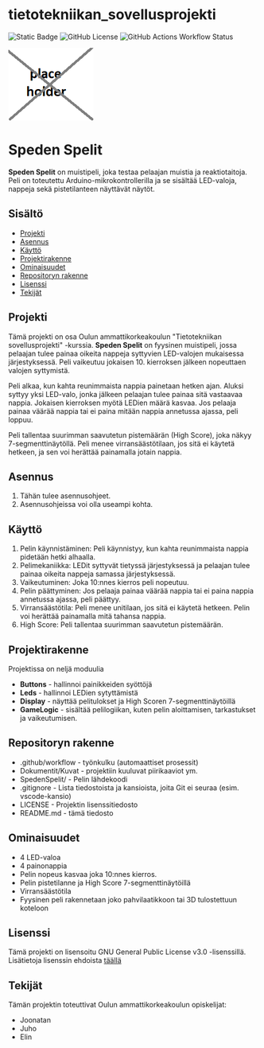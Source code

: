 # tietotekniikan_sovellusprojekti

<!-- Readme:n muokkaukseen apuja: https://docs.github.com/en/repositories/managing-your-repositorys-settings-and-features/customizing-your-repository/about-readmes -->

<!-- Badget osoitteesta: https://shields.io/badges -->
![Static Badge](https://img.shields.io/badge/Arduino-008083) ![GitHub License](https://img.shields.io/github/license/helmitikka/tietotekniikan_sovellusprojekti) ![GitHub Actions Workflow Status](https://img.shields.io/github/actions/workflow/status/helmitikka/tietotekniikan_sovellusprojekti/main.yml)

![Placeholder-kuva, josta mallia ottamalla ymmärrämme, kuinka kuvia lisätään Readme:n kautta.](/Dokumentit/Kuvat/Readme/placeholder.png)

# Speden Spelit

**Speden Spelit** on muistipeli, joka testaa pelaajan muistia ja reaktiotaitoja. Peli on toteutettu Arduino-mikrokontrollerilla ja se sisältää LED-valoja, nappeja sekä pistetilanteen näyttävät näytöt.

## Sisältö

- [Projekti](#projekti)
- [Asennus](#asennus)
- [Käyttö](#käyttö)
- [Projektirakenne](#projektirakenne)
- [Ominaisuudet](#ominaisuudet)
- [Repositoryn rakenne](#repositoryn-rakenne)
- [Lisenssi](#lisenssi)
- [Tekijät](#tekijät)

## Projekti

Tämä projekti on osa Oulun ammattikorkeakoulun "Tietotekniikan sovellusprojekti" -kurssia. **Speden Spelit** on fyysinen muistipeli, jossa pelaajan tulee painaa oikeita nappeja syttyvien LED-valojen mukaisessa järjestyksessä. Peli vaikeutuu jokaisen 10. kierroksen jälkeen nopeuttaen valojen syttymistä.

Peli alkaa, kun kahta reunimmaista nappia painetaan hetken ajan. Aluksi syttyy yksi LED-valo, jonka jälkeen pelaajan tulee painaa sitä vastaavaa nappia. Jokaisen kierroksen myötä LEDien määrä kasvaa. Jos pelaaja painaa väärää nappia tai ei paina mitään nappia annetussa ajassa, peli loppuu.

Peli tallentaa suurimman saavutetun pistemäärän (High Score), joka näkyy 7-segmenttinäytöllä. Peli menee virransäästötilaan, jos sitä ei käytetä hetkeen, ja sen voi herättää painamalla jotain nappia.

## Asennus

1. Tähän tulee asennusohjeet.
2. Asennusohjeissa voi olla useampi kohta.

## Käyttö

1. Pelin käynnistäminen: Peli käynnistyy, kun kahta reunimmaista nappia pidetään hetki alhaalla.
2. Pelimekaniikka: LEDit syttyvät tietyssä järjestyksessä ja pelaajan tulee painaa oikeita nappeja samassa järjestyksessä.
3. Vaikeutuminen: Joka 10:nnes kierros peli nopeutuu.
4. Pelin päättyminen: Jos pelaaja painaa väärää nappia tai ei paina nappia annetussa ajassa, peli päättyy.
5. Virransäästötila: Peli menee unitilaan, jos sitä ei käytetä hetkeen. Pelin voi herättää painamalla mitä tahansa nappia.
6. High Score: Peli tallentaa suurimman saavutetun pistemäärän.

## Projektirakenne

Projektissa on neljä moduulia
- **Buttons** - hallinnoi painikkeiden syöttöjä
- **Leds** - hallinnoi LEDien sytyttämistä
- **Display** - näyttää pelitulokset ja High Scoren 7-segmenttinäytöillä
- **GameLogic** - sisältää pelilogiikan, kuten pelin aloittamisen, tarkastukset ja vaikeutumisen.

## Repositoryn rakenne
- .github/workflow - työnkulku (automaattiset prosessit)
- Dokumentit/Kuvat - projektiin kuuluvat piirikaaviot ym.
- SpedenSpelit/ - Pelin lähdekoodi
- .gitignore - Lista tiedostoista ja kansioista, joita Git ei seuraa (esim. vscode-kansio)
- LICENSE - Projektin lisenssitiedosto
- README.md - tämä tiedosto

## Ominaisuudet

- 4 LED-valoa
- 4 painonappia
- Pelin nopeus kasvaa joka 10:nnes kierros.
- Pelin pistetilanne ja High Score 7-segmenttinäytöillä
- Virransäästötila
- Fyysinen peli rakennetaan joko pahvilaatikkoon tai 3D tulostettuun koteloon

## Lisenssi

Tämä projekti on lisensoitu GNU General Public License v3.0 -lisenssillä. Lisätietoja lisenssin ehdoista [täällä](/LICENSE)

## Tekijät

Tämän projektin toteuttivat Oulun ammattikorkeakoulun opiskelijat:
- Joonatan
- Juho
- Elin
